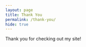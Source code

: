 ```yaml
---
layout: page
title: Thank You
permalink: /thank-you/
hide: true
---
```

Thank you for checking out my site!
